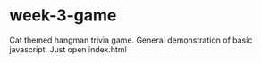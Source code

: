 # week-3-game

Cat themed hangman trivia game. General demonstration of basic javascript. Just open index.html
